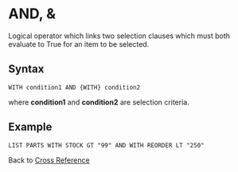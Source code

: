 # AND, &

<PageHeader />

Logical operator which links two selection clauses which must both evaluate to True for an item to be selected.

## Syntax  

```
WITH condition1 AND {WITH} condition2
```

where **condition1** and **condition2** are selection criteria.

## Example

```
LIST PARTS WITH STOCK GT "99" AND WITH REORDER LT "250"
```

Back to [Cross Reference](./../README.md)

<PageFooter />
